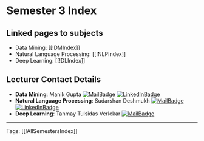 # Semester 3 Index
## Linked pages to subjects
- Data Mining: [[!DMIndex]]
- Natural Language Processing: [[!NLPIndex]]
- Deep Learning: [[!DLIndex]]

## Lecturer Contact Details

-  **Data Mining**: Manik Gupta 
	[![MailBadge](https://img.shields.io/badge/-manik@hyderabad.bits--pilani.ac.in-EA4335?style=for-the-badge&logo=gmail&logoColor=white)](mailto:manik@hyderabad.bits-pilani.ac.in) [![LinkedInBadge](https://img.shields.io/badge/-Manik_Gupta-0e76a8?style=for-the-badge&logo=linkedin&logoColor=white)](https://in.linkedin.com/in/manikgupta79)
- **Natural Language Processing**:  Sudarshan Deshmukh
   [![MailBadge](https://img.shields.io/badge/-sdeshmukh@wilp.bits--pilani.ac.in-EA4335?style=for-the-badge&logo=gmail&logoColor=white)](mailto:sdeshmukh@wilp.bits-pilani.ac.in) [![LinkedInBadge](https://img.shields.io/badge/-Sudarshan_Deshmukh-0e76a8?style=for-the-badge&logo=linkedin&logoColor=white)](https://in.linkedin.com/in/sudarshan-deshmukh-0040a115)
-  **Deep Learning**: Tanmay Tulsidas Verlekar
	[![MailBadge](https://img.shields.io/badge/-tanmayv@goa.bits--pilani.ac.in-EA4335?style=for-the-badge&logo=gmail&logoColor=white)](mailto:tanmayv@goa.bits-pilani.ac.in)

---
Tags: [[!AllSemestersIndex]]